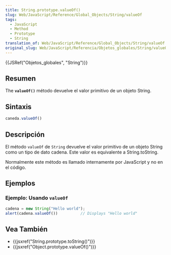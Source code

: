 ```yaml
---
title: String.prototype.valueOf()
slug: Web/JavaScript/Reference/Global_Objects/String/valueOf
tags:
  - JavaScript
  - Method
  - Prototype
  - String
translation_of: Web/JavaScript/Reference/Global_Objects/String/valueOf
original_slug: Web/JavaScript/Referencia/Objetos_globales/String/valueOf
---
```

{{JSRef("Objetos_globales", "String")}}

## Resumen

The **`valueOf()`** método devuelve el valor primitivo de un objeto String.

## Sintaxis

```js
caneda.valueOf()
```

## Descripción

El método `valueOf` de `String` devuelve el valor primitivo de un objeto String como un tipo de dato cadena. Este valor es equivalente a String.toString.

Normalmente este método es llamado internamente por JavaScript y no en el código.

## Ejemplos

### Ejemplo: Usando `valueOf`

```js
cadena = new String("Hello world");
alert(cadena.valueOf())          // Displays "Hello world"
```

## Vea También

- {{jsxref("String.prototype.toString()")}}
- {{jsxref("Object.prototype.valueOf()")}}
